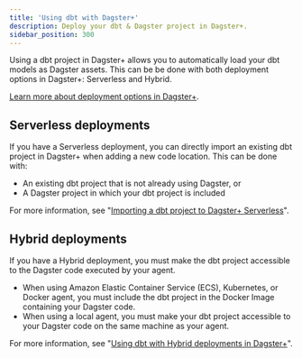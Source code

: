 ```yaml
---
title: 'Using dbt with Dagster+'
description: Deploy your dbt & Dagster project in Dagster+.
sidebar_position: 300
---
```


Using a dbt project in Dagster+ allows you to automatically load your dbt models as Dagster assets. This can be be done with both deployment options in Dagster+: Serverless and Hybrid.

[Learn more about deployment options in Dagster+](/dagster-plus/deployment/deployment-types/).

## Serverless deployments

If you have a Serverless deployment, you can directly import an existing dbt project in Dagster+ when adding a new code location. This can be done with:

- An existing dbt project that is not already using Dagster, or
- A Dagster project in which your dbt project is included

For more information, see "[Importing a dbt project to Dagster+ Serverless](/integrations/libraries/dbt/using-dbt-with-dagster-plus/serverless)".

## Hybrid deployments

If you have a Hybrid deployment, you must make the dbt project accessible to the Dagster code executed by your agent.

- When using Amazon Elastic Container Service (ECS), Kubernetes, or Docker agent, you must include the dbt project in the Docker Image containing your Dagster code.
- When using a local agent, you must make your dbt project accessible to your Dagster code on the same machine as your agent.

For more information, see "[Using dbt with Hybrid deployments in Dagster+](/integrations/libraries/dbt/using-dbt-with-dagster-plus/hybrid)".


